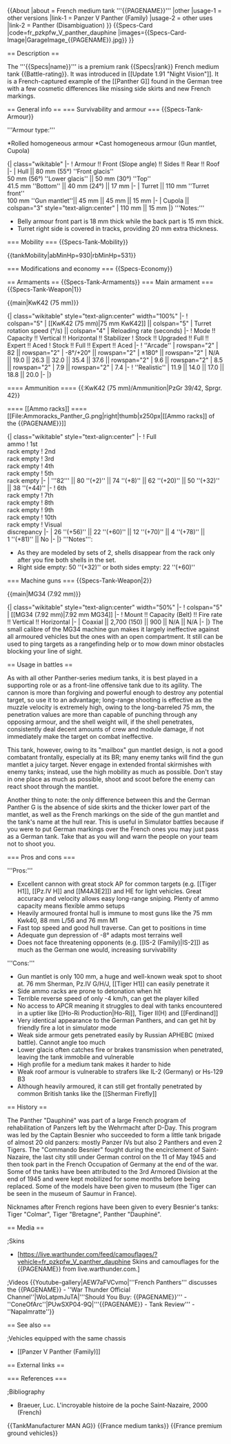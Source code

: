 {{About
|about = French medium tank '''{{PAGENAME}}'''
|other
|usage-1 = other versions
|link-1 = Panzer V Panther (Family)
|usage-2 = other uses
|link-2 = Panther (Disambiguation)
}}
{{Specs-Card
|code=fr_pzkpfw_V_panther_dauphine
|images={{Specs-Card-Image|GarageImage_{{PAGENAME}}.jpg}}
}}

== Description ==
<!-- ''In the description, the first part should be about the history of the creation and combat usage of the vehicle, as well as its key features. In the second part, tell the reader about the ground vehicle in the game. Insert a screenshot of the vehicle, so that if the novice player does not remember the vehicle by name, he will immediately understand what kind of vehicle the article is talking about.'' -->
The '''{{Specs|name}}''' is a premium rank {{Specs|rank}} French medium tank {{Battle-rating}}. It was introduced in [[Update 1.91 "Night Vision"]]. It is a French-captured example of the [[Panther G]] found in the German tree with a few cosmetic differences like missing side skirts and new French markings.

== General info ==
=== Survivability and armour ===
{{Specs-Tank-Armour}}
<!-- ''Describe armour protection. Note the most well protected and key weak areas. Appreciate the layout of modules as well as the number and location of crew members. Is the level of armour protection sufficient, is the placement of modules helpful for survival in combat? If necessary use a visual template to indicate the most secure and weak zones of the armour.'' -->
'''Armour type:'''

*Rolled homogeneous armour
*Cast homogeneous armour (Gun mantlet, Cupola)

{| class="wikitable"
|-
! Armour !! Front (Slope angle) !! Sides !! Rear !! Roof
|-
| Hull || 80 mm (55°) ''Front glacis'' <br> 50 mm (56°) ''Lower glacis'' || 50 mm (30°) ''Top'' <br> 41.5 mm ''Bottom'' || 40 mm (24°) || 17 mm
|-
| Turret || 110 mm ''Turret front'' <br> 100 mm ''Gun mantlet''|| 45 mm || 45 mm || 15 mm
|-
| Cupola || colspan="3" style="text-align:center" | 110 mm || 15 mm
|}
'''Notes:'''

* Belly armour front part is 18 mm thick while the back part is 15 mm thick.
* Turret right side is covered in tracks, providing 20 mm extra thickness.

=== Mobility ===
{{Specs-Tank-Mobility}}
<!-- ''Write about the mobility of the ground vehicle. Estimate the specific power and manoeuvrability, as well as the maximum speed forwards and backwards.'' -->

{{tankMobility|abMinHp=930|rbMinHp=531}}

=== Modifications and economy ===
{{Specs-Economy}}

== Armaments ==
{{Specs-Tank-Armaments}}
=== Main armament ===
{{Specs-Tank-Weapon|1}}
<!-- ''Give the reader information about the characteristics of the main gun. Assess its effectiveness in a battle based on the reloading speed, ballistics and the power of shells. Do not forget about the flexibility of the fire, that is how quickly the cannon can be aimed at the target, open fire on it and aim at another enemy. Add a link to the main article on the gun: <code><nowiki>{{main|Name of the weapon}}</nowiki></code>. Describe in general terms the ammunition available for the main gun. Give advice on how to use them and how to fill the ammunition storage.'' -->
{{main|KwK42 (75 mm)}}

{| class="wikitable" style="text-align:center" width="100%"
|-
! colspan="5" | [[KwK42 (75 mm)|75 mm KwK42]] || colspan="5" | Turret rotation speed (°/s) || colspan="4" | Reloading rate (seconds)
|-
! Mode !! Capacity !! Vertical !! Horizontal !! Stabilizer
! Stock !! Upgraded !! Full !! Expert !! Aced
! Stock !! Full !! Expert !! Aced
|-
! ''Arcade''
| rowspan="2" | 82 || rowspan="2" | -8°/+20° || rowspan="2" | ±180° || rowspan="2" | N/A || 19.0 || 26.3 || 32.0 || 35.4 || 37.6 || rowspan="2" | 9.6 || rowspan="2" | 8.5 || rowspan="2" | 7.9 || rowspan="2" | 7.4
|-
! ''Realistic''
| 11.9 || 14.0 || 17.0 || 18.8 || 20.0
|-
|}

==== Ammunition ====
{{:KwK42 (75 mm)/Ammunition|PzGr 39/42, Sprgr. 42}}

==== [[Ammo racks]] ====
[[File:Ammoracks_Panther_G.png|right|thumb|x250px|[[Ammo racks]] of the {{PAGENAME}}]]
<!-- '''Last updated: 2.3.0.27''' -->
{| class="wikitable" style="text-align:center"
|-
! Full<br>ammo
! 1st<br>rack empty
! 2nd<br>rack empty
! 3rd<br>rack empty
! 4th<br>rack empty
! 5th<br>rack empty
|-
| '''82''' || 80&nbsp;''(+2)'' || 74&nbsp;''(+8)'' || 62&nbsp;''(+20)'' || 50&nbsp;''(+32)'' || 38&nbsp;''(+44)''
|-
! 6th<br>rack empty
! 7th<br>rack empty
! 8th<br>rack empty
! 9th<br>rack empty
! 10th<br>rack empty
! Visual<br>discrepancy
|-
| 26&nbsp;''(+56)'' || 22&nbsp;''(+60)'' || 12&nbsp;''(+70)'' || 4&nbsp;''(+78)'' || 1&nbsp;''(+81)'' || No
|-
|}
'''Notes''':

* As they are modeled by sets of 2, shells disappear from the rack only after you fire both shells in the set.
* Right side empty: 50&nbsp;''(+32)'' or both sides empty: 22&nbsp;''(+60)''

=== Machine guns ===
{{Specs-Tank-Weapon|2}}
<!-- ''Offensive and anti-aircraft machine guns not only allow you to fight some aircraft but also are effective against lightly armoured vehicles. Evaluate machine guns and give recommendations on its use.'' -->
{{main|MG34 (7.92 mm)}}

{| class="wikitable" style="text-align:center" width="50%"
|-
! colspan="5" | [[MG34 (7.92 mm)|7.92 mm MG34]]
|-
! Mount !! Capacity (Belt) !! Fire rate !! Vertical !! Horizontal
|-
| Coaxial || 2,700 (150) || 900 || N/A || N/A
|-
|}
The small calibre of the MG34 machine gun makes it largely ineffective against all armoured vehicles but the ones with an open compartment. It still can be used to ping targets as a rangefinding help or to mow down minor obstacles blocking your line of sight.

== Usage in battles ==
<!-- ''Describe the tactics of playing in the vehicle, the features of using vehicles in the team and advice on tactics. Refrain from creating a "guide" - do not impose a single point of view but instead give the reader food for thought. Describe the most dangerous enemies and give recommendations on fighting them. If necessary, note the specifics of the game in different modes (AB, RB, SB).'' -->
As with all other Panther-series medium tanks, it is best played in a supporting role or as a front-line offensive tank due to its agility. The cannon is more than forgiving and powerful enough to destroy any potential target, so use it to an advantage; long-range shooting is effective as the muzzle velocity is extremely high, owing to the long-barreled 75 mm, the penetration values are more than capable of punching through any opposing armour, and the shell weight will, if the shell penetrates, consistently deal decent amounts of crew and module damage, if not immediately make the target on combat ineffective.

This tank, however, owing to its "mailbox" gun mantlet design, is not a good combatant frontally, especially at its BR; many enemy tanks will find the gun mantlet a juicy target. Never engage in extended frontal skirmishes with enemy tanks; instead, use the high mobility as much as possible. Don't stay in one place as much as possible, shoot and scoot before the enemy can react shoot through the mantlet.

Another thing to note: the only difference between this and the German Panther G is the absence of side skirts and the thicker lower part of the mantlet, as well as the French markings on the side of the gun mantlet and the tank's name at the hull rear. This is useful in Simulator battles because if you were to put German markings over the French ones you may just pass as a German tank. Take that as you will and warn the people on your team not to shoot you.

=== Pros and cons ===
<!-- ''Summarise and briefly evaluate the vehicle in terms of its characteristics and combat effectiveness. Mark its pros and cons in a bulleted list. Try not to use more than 6 points for each of the characteristics. Avoid using categorical definitions such as "bad", "good" and the like - use substitutions with softer forms such as "inadequate" and "effective".'' -->

'''Pros:'''

* Excellent cannon with great stock AP for common targets (e.g. [[Tiger H1]], [[Pz.IV H]] and [[M4A3E2]]) and HE for light vehicles. Great accuracy and velocity allows easy long-range sniping. Plenty of ammo capacity means flexible ammo setups
* Heavily armoured frontal hull is immune to most guns like the 75 mm Kwk40, 88 mm L/56 and 76 mm M1
* Fast top speed and good hull traverse. Can get to positions in time
* Adequate gun depression of -8° adapts most terrains well
* Does not face threatening opponents (e.g. [[IS-2 (Family)|IS-2]]) as much as the German one would, increasing survivability

'''Cons:'''

* Gun mantlet is only 100 mm, a huge and well-known weak spot to shoot at. 76 mm Sherman, Pz.IV G/H/J, [[Tiger H1]] can easily penetrate it
* Side ammo racks are prone to detonation when hit
* Terrible reverse speed of only -4 km/h, can get the player killed
* No access to APCR meaning it struggles to deal with tanks encountered in a uptier like [[Ho-Ri Production|Ho-Ri]], Tiger II(H) and [[Ferdinand]]
* Very identical appearance to the German Panthers, and can get hit by friendly fire a lot in simulator mode
* Weak side armour gets penetrated easily by Russian APHEBC (mixed battle). Cannot angle too much
* Lower glacis often catches fire or brakes transmission when penetrated, leaving the tank immobile and vulnerable
* High profile for a medium tank makes it harder to hide
* Weak roof armour is vulnerable to strafers like IL-2 (Germany) or Hs-129 B3
* Although heavily armoured, it can still get frontally penetrated by common British tanks like the [[Sherman Firefly]]

== History ==
<!-- ''Describe the history of the creation and combat usage of the vehicle in more detail than in the introduction. If the historical reference turns out to be too long, take it to a separate article, taking a link to the article about the vehicle and adding a block "/History" (example: <nowiki>https://wiki.warthunder.com/(Vehicle-name)/History</nowiki>) and add a link to it here using the <code>main</code> template. Be sure to reference text and sources by using <code><nowiki><ref></ref></nowiki></code>, as well as adding them at the end of the article with <code><nowiki><references /></nowiki></code>. This section may also include the vehicle's dev blog entry (if applicable) and the in-game encyclopedia description (under <code><nowiki>=== In-game description ===</nowiki></code>, also if applicable).'' -->

The Panther "Dauphiné" was part of a large French program of rehabilitation of Panzers left by the Wehrmacht after D-Day. This program was led by the Captain Besnier who succeeded to form a little tank brigade of almost 20 old panzers: mostly Panzer IVs but also 2 Panthers and even 2 Tigers. The "Commando Besnier" fought during the encirclement of Saint-Nazaire, the last city still under German control on the 11 of May 1945 and then took part in the French Occupation of Germany at the end of the war. Some of the tanks have been attributed to the 3rd Armored Division at the end of 1945 and were kept mobilized for some months before being replaced. Some of the models have been given to museum (the Tiger can be seen in the museum of Saumur in France).

Nicknames after French regions have been given to every Besnier's tanks: Tiger "Colmar", Tiger "Bretagne", Panther "Dauphiné".

== Media ==
<!-- ''Excellent additions to the article would be video guides, screenshots from the game, and photos.'' -->

;Skins

* [https://live.warthunder.com/feed/camouflages/?vehicle=fr_pzkpfw_V_panther_dauphine Skins and camouflages for the {{PAGENAME}} from live.warthunder.com.]

;Videos
{{Youtube-gallery|AEW7aFVCvmo|'''French Panthers''' discusses the {{PAGENAME}} - ''War Thunder Official Channel''|WoLatpmJuTA|'''Should You Buy: {{PAGENAME}}''' - ''ConeOfArc''|PUwSXP04-9Q|'''{{PAGENAME}} - Tank Review''' - ''Napalmratte''}}

== See also ==
<!-- ''Links to the articles on the War Thunder Wiki that you think will be useful for the reader, for example:''
* ''reference to the series of the vehicles;''
* ''links to approximate analogues of other nations and research trees.'' -->

;Vehicles equipped with the same chassis

* [[Panzer V Panther (Family)]]

== External links ==
<!-- ''Paste links to sources and external resources, such as:''
* ''topic on the official game forum;''
* ''other literature.'' -->

=== References ===

;Bibliography

* Braeuer, Luc. L'incroyable histoire de la poche Saint-Nazaire, 2000 (French)

{{TankManufacturer MAN AG}}
{{France medium tanks}}
{{France premium ground vehicles}}